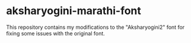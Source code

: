 # aksharyogini-marathi-font
This repository contains my modifications to the "Aksharyogini2" font for fixing some issues with the original font.
